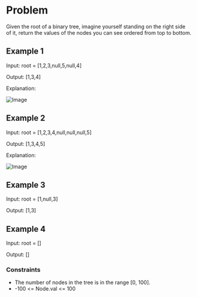# Problem

Given the root of a binary tree, imagine yourself standing on the right side of it, return the values of the nodes you can see ordered from top to bottom.

## Example 1

Input: root = [1,2,3,null,5,null,4]

Output: [1,3,4]

Explanation:

![Image](https://assets.leetcode.com/uploads/2024/11/24/tmpd5jn43fs-1.png)

## Example 2

Input: root = [1,2,3,4,null,null,null,5]

Output: [1,3,4,5]

Explanation:

![Image](https://assets.leetcode.com/uploads/2024/11/24/tmpkpe40xeh-1.png)

## Example 3

Input: root = [1,null,3]

Output: [1,3]

## Example 4

Input: root = []

Output: []

### Constraints

- The number of nodes in the tree is in the range [0, 100].
- -100 <= Node.val <= 100
